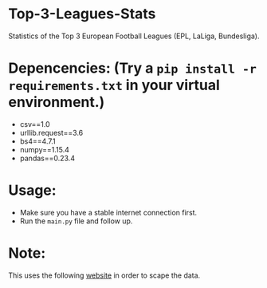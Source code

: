 # Top-3-Leagues-Stats
Statistics of the Top 3 European Football Leagues (EPL, LaLiga, Bundesliga).

# Depencencies: (Try a `pip install -r requirements.txt` in your virtual environment.)
- csv==1.0
- urllib.request==3.6
- bs4==4.7.1
- numpy==1.15.4
- pandas==0.23.4

# Usage:
- Make sure you have a stable internet connection first.
- Run the `main.py` file and follow up.

# Note:
This uses the following [website](https://www.skysports.com) in order to scape the data.
